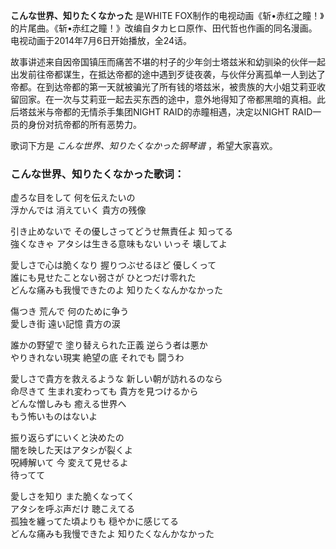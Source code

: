 

**こんな世界、知りたくなかった** 是WHITE
FOX制作的电视动画《斩•赤红之瞳！》的片尾曲。《斩•赤红之瞳！》改编自タカヒロ原作、田代哲也作画的同名漫画。电视动画于2014年7月6日开始播放，全24话。

  
故事讲述来自因帝国镇压而痛苦不堪的村子的少年剑士塔兹米和幼驯染的伙伴一起出发前往帝都谋生，在抵达帝都的途中遇到歹徒夜袭，与伙伴分离孤单一人到达了帝都。在到达帝都的第一天就被骗光了所有钱的塔兹米，被贵族的大小姐艾莉亚收留回家。在一次与艾莉亚一起去买东西的途中，意外地得知了帝都黑暗的真相。此后塔兹米与帝都的无情杀手集团NIGHT
RAID的赤瞳相遇，决定以NIGHT RAID一员的身份对抗帝都的所有恶势力。

  
歌词下方是 _こんな世界、知りたくなかった钢琴谱_ ，希望大家喜欢。

### こんな世界、知りたくなかった歌词：

虚ろな目をして 何を伝えたいの  
浮かんでは 消えていく 貴方の残像

引き止めないで その優しさってどうせ無責任よ 知ってる  
強くなきゃ アタシは生きる意味もない いっそ 壊してよ

愛しさで心は脆くなり 握りつぶせるほど 優しくって  
誰にも見せたことない弱さが ひとつだけ零れた  
どんな痛みも我慢できたのよ 知りたくなんかなかった

傷つき 荒んで 何のために争う  
愛しき街 遠い記憶 貴方の涙

誰かの野望で 塗り替えられた正義 逆らう者は悪か  
やりきれない現実 絶望の底 それでも 闘うわ

愛しさで貴方を救えるような 新しい朝が訪れるのなら  
命尽きて 生まれ変わっても 貴方を見つけるから  
どんな憎しみも 癒える世界へ  
もう怖いものはないよ

振り返らずにいくと決めたの  
闇を映した天はアタシが裂くよ  
呪縛解いて 今 変えて見せるよ  
待ってて

愛しさを知り また脆くなってく  
アタシを呼ぶ声だけ 聴こえてる  
孤独を纏ってた頃よりも 穏やかに感じてる  
どんな痛みも我慢できたよ 知りたくなんかなかった

